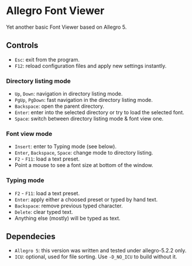 # Allegro Font Viewer

Yet another basic Font Viewer based on Allegro 5.

## Controls

* `Esc`: exit from the program.
* `F12`: reload configuration files and apply new settings instantly.

### Directory listing mode

* `Up`, `Down`: navigation in directory listing mode.
* `PgUp`, `PgDown`: fast navigation in the directory listing mode.
* `Backspace`: open the parent directory.
* `Enter`: enter into the selected directory or try to load the selected font.
* `Space`: switch between directory listing mode & font view one.

### Font view mode

* `Insert`: enter to Typing mode (see below).
* `Enter`, `Backspace`, `Space`: change mode to directory listing.
* `F2` - `F11`: load a text preset.
* Point a mouse to see a font size at bottom of the window.

### Typing mode

* `F2` - `F11`: load a text preset.
* `Enter`: apply either a choosed preset or typed by hand text.
* `Backspace`: remove previous typed character.
* `Delete`: clear typed text.
* Anything else (mostly) will be typed as text.


## Dependecies

* `Allegro 5`: this version was written and tested under allegro-5.2.2 only.
* `ICU`: optional, used for file sorting. Use `-D_NO_ICU` to build without it.
